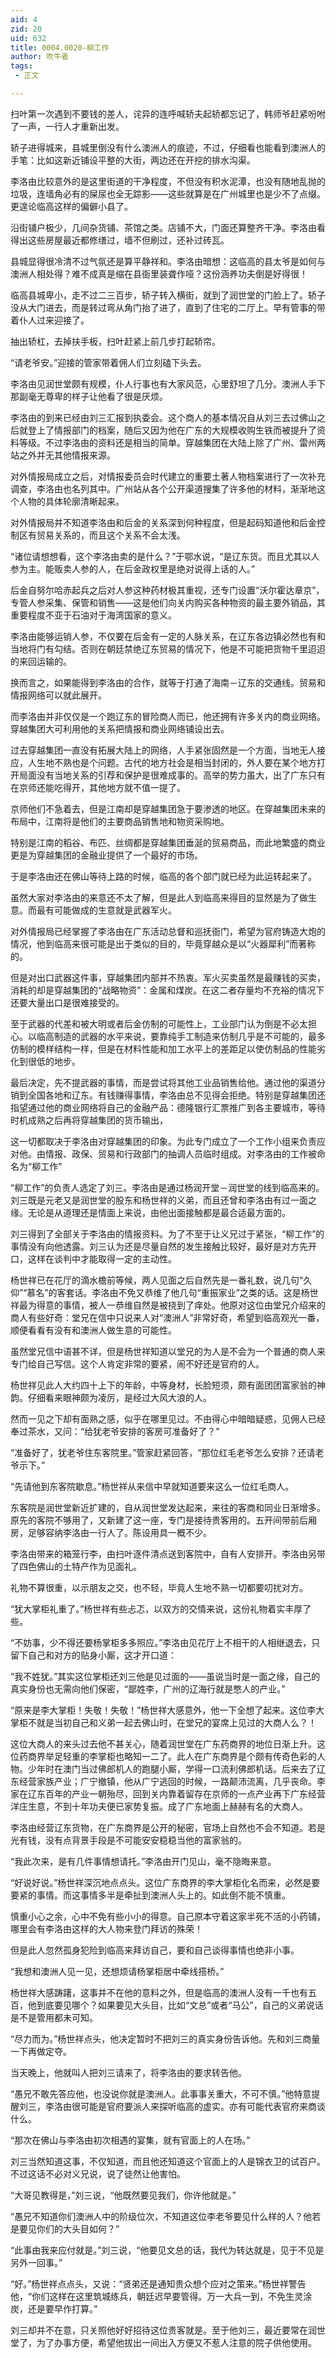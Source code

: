 ```yaml
---
aid: 4
zid: 20
uid: 632
title: 0004.0020-柳工作
author: 吹牛者
tags: 
 - 正文

---
```




  扫叶第一次遇到不要钱的差人，诧异的连呼喊轿夫起轿都忘记了，韩师爷赶紧吩咐了一声，一行人才重新出发。

  轿子进得城来，县城里倒没有什么澳洲人的痕迹，不过，仔细看也能看到澳洲人的手笔：比如这新近铺设平整的大街，两边还在开挖的排水沟渠。

  李洛由比较意外的是这里街道的干净程度，不但没有积水泥潭，也没有随地乱抛的垃圾，连墙角必有的屎尿也全无踪影——这些就算是在广州城里也是少不了点缀。更遑论临高这样的偏僻小县了。

  沿街铺户极少，几间杂货铺、茶馆之类。店铺不大，门面还算整齐干净。李洛由看得出这些房屋最近都修缮过，墙不但刷过，还补过砖瓦。

  县城显得很冷清不过气氛还是算平静祥和。李洛由暗想：这临高的县太爷是如何与澳洲人相处得？难不成真是缩在县衙里装聋作哑？这份涵养功夫倒是好得很！

  临高县城卑小，走不过二三百步，轿子转入横街，就到了润世堂的门脸上了。轿子没从大门进去，而是转过弯从角门抬了进了，直到了住宅的二厅上。早有管事的带着仆人过来迎接了。

  抽出轿杠，去掉扶手板，扫叶赶紧上前几步打起轿帘。

  “请老爷安。”迎接的管家带着佣人们立刻磕下头去。

  李洛由见润世堂颇有规模，仆人行事也有大家风范，心里舒坦了几分。澳洲人手下那副毫无尊卑的样子让他看了很是厌烦。

  李洛由的到来已经由刘三汇报到执委会。这个商人的基本情况自从刘三去过佛山之后就登上了情报部门的档案，随后又因为他在广东的大规模收购生铁而被提升了资料等级。不过李洛由的资料还是相当的简单。穿越集团在大陆上除了广州、雷州两站之外并无其他情报来源。

  对外情报局成立之后，对情报委员会时代建立的重要土著人物档案进行了一次补充调查，李洛由也名列其中。广州站从各个公开渠道搜集了许多他的材料，渐渐地这个人物的具体轮廓清晰起来。

  对外情报局并不知道李洛由和后金的关系深到何种程度，但是起码知道他和后金控制区有贸易关系的，而且这个关系不会太浅。

  “诸位请想想看，这个李洛由卖的是什么？”于鄂水说，“是辽东货。而且尤其以人参为主。能贩卖人参的人，在后金政权里是绝对说得上话的人。”

  后金自努尔哈赤起兵之后对人参这种药材极其重视，还专门设置“沃尔霍达章京”，专管人参采集、保管和销售——这是他们向关内购买各种物资的最主要外销品，其重要程度不亚于石油对于海湾国家的意义。

  李洛由能够运销人参，不仅要在后金有一定的人脉关系，在辽东各边镇必然也有和当地将门有勾结。否则在朝廷禁绝辽东贸易的情况下，他是不可能把货物千里迢迢的来回运输的。

  换而言之，如果能得到李洛由的合作，就等于打通了海南－辽东的交通线。贸易和情报网络可以就此展开。

  而李洛由并非仅仅是一个跑辽东的冒险商人而已，他还拥有许多关内的商业网络。穿越集团大可利用他的关系把情报和商业网络铺设出去。

  过去穿越集团一直没有拓展大陆上的网络，人手紧张固然是一个方面，当地无人接应，人生地不熟也是个问题。古代的地方社会是相当封闭的，外人要在某个地方打开局面没有当地关系的引荐和保护是很难成事的。高举的势力虽大，出了广东只有在京师还能吃得开，其他地方就不值一提了。

  京师他们不急着去，但是江南却是穿越集团急于要渗透的地区。在穿越集团未来的布局中，江南将是他们的主要商品销售地和物资采购地。

  特别是江南的稻谷、布匹、丝绸都是穿越集团垂涎的贸易商品，而此地繁盛的商业更是为穿越集团的金融业提供了一个最好的市场。

  于是李洛由还在佛山等待上路的时候，临高的各个部门就已经为此运转起来了。

  虽然大家对李洛由的来意还不太了解，但是此人到临高来得目的显然是为了做生意。而最有可能做成的生意就是武器军火。

  对外情报局已经掌握了李洛由在广东活动总督和巡抚衙门，希望为官府铸造大炮的情况，他到临高来很可能是出于类似的目的，毕竟穿越众是以“火器犀利”而著称的。

  但是对出口武器这件事，穿越集团内部并不热衷。军火买卖虽然是最赚钱的买卖，消耗的却是穿越集团的“战略物资”：金属和煤炭。在这二者存量均不充裕的情况下还要大量出口是很难接受的。

  至于武器的代差和被大明或者后金仿制的可能性上，工业部门认为倒是不必太担心。以临高制造的武器的水平来说，要靠纯手工制造来仿制几乎是不可能的，最多仿制的模样结构一样，但是在材料性能和加工水平上的差距足以使仿制品的性能劣化到很低的地步。

  最后决定，先不提武器的事情，而是尝试将其他工业品销售给他。通过他的渠道分销到全国各地和辽东。有钱赚得事情，李洛由总不见得会拒绝。特别是穿越集团还指望通过他的商业网络将自己的金融产品：德隆银行汇票推广到各主要城市，等待时机成熟之后再将穿越集团的货币输出，

  这一切都取决于李洛由对穿越集团的印象。为此专门成立了一个工作小组来负责应对他。由情报、政保、贸易和行政部门的抽调人员临时组成。对李洛由的工作被命名为“柳工作”

  “柳工作”的负责人选定了刘三。李洛由是通过杨润开堂－润世堂的线到临高来的。刘三既是元老又是润世堂的股东和杨世祥的义弟，而且还曾和李洛由有过一面之缘。无论是从道理还是情面上来说，由他出面接触都是最合适最方面的。

  刘三得到了全部关于李洛由的情报资料。为了不至于让义兄过于紧张，“柳工作”的事情没有向他透露。刘三认为还是尽量自然的发生接触比较好，最好是对方先开口，这样在谈判中才能取得一定的主动性。

  杨世祥已在花厅的滴水檐前等候，两人见面之后自然先是一番礼数，说几句“久仰”“慕名”的客套话。李洛由不免又恭维了他几句“重振家业”之类的话。这是杨世祥最为得意的事情，被人一恭维自然是被挠到了痒处。他原对这位由堂兄介绍来的商人有些好奇：堂兄在信中只说来人对“澳洲人”非常好奇，希望到临高观光一番，顺便看看有没有和澳洲人做生意的可能性。

  虽然堂兄信中语甚不详，但是杨世祥知道以堂兄的为人是不会为一个普通的商人来专门给自己写信。这个人肯定非常的要紧，闹不好还是官府的人。

  杨世祥见此人大约四十上下的年龄，中等身材，长脸短须，颇有面团团富家翁的神韵。仔细看来眼神颇为凌厉，是经过大风大浪的人。

  然而一见之下却有面熟之感，似乎在哪里见过。不由得心中暗暗疑惑，见佣人已经奉过茶水，又问：“给犹老爷安排的客房可准备好了？”

  “准备好了，犹老爷住东客院里。”管家赶紧回答，“那位红毛老爷怎么安排？还请老爷示下。”

  “先请他到东客院歇息。”杨世祥从来信中早就知道要来这么一位红毛商人。

  东客院是润世堂新近扩建的，自从润世堂发达起来，来往的客商和同业日渐增多。原先的客院不够用了，又新建了这一座，专门是接待贵客用的。五开间带前后厢房，足够容纳李洛由一行人了。陈设用具一概不少。

  李洛由带来的箱笼行李，由扫叶逐件清点送到客院中，自有人安排开。李洛由另带了四色佛山的土特产作为见面礼。

  礼物不算很重，以示朋友之交，也不轻，毕竟人生地不熟一切都要叨扰对方。

  “犹大掌柜礼重了。”杨世祥有些忐忑，以双方的交情来说，这份礼物着实丰厚了些。

  “不妨事，少不得还要杨掌柜多多照应。”李洛由见花厅上不相干的人相继退去，只留下自己和对方的贴身小厮，这才开口道：

  “我不姓犹。”其实这位掌柜还刘三他是见过面的——虽说当时是一面之缘，自己的真实身份也无需向他们保密，“鄙姓李，广州的辽海行就是憋人的产业。”

  “原来是李大掌柜！失敬！失敬！”杨世祥大感意外，他一下全想了起来。这位李大掌柜不就是当初自己和义弟一起去佛山时，在堂兄的宴席上见过的大商人么？！

  这位大商人的来头过去他不甚关心，随着润世堂在广东药商界的地位日渐上升。这位药商界举足轻重的李掌柜也略知一二了。此人在广东商界是个颇有传奇色彩的人物。少年时在澳门当过佛郎机人的跑腿小厮，学得一口流利佛郎机话。后来去了辽东经营家族产业；广宁撤镇，他从广宁逃回的时候，一路颠沛流离，几乎丧命。李家在辽东百年的产业一朝殆尽，回到关内靠着留存在京师的一点产业再下广东经营洋庄生意，不到十年功夫便已家势复振。成了广东地面上赫赫有名的大商人。

  李洛由经营辽东货物，在广东商界是公开的秘密，官场上自然也不会不知道。若是光有钱，没有点背景手段是不可能安安稳稳当他的富家翁的。

  “我此次来，是有几件事情想请托。”李洛由开门见山，毫不隐晦来意。

  “好说好说。”杨世祥深沉地点点头。这位广东商界的李大掌柜化名而来，必然是要要紧的事情。而这事情多半是牵扯到澳洲人头上的。如此倒不能不慎重。

  慎重小心之余，心中不免有些小小的得意。自己原本守着这家半死不活的小药铺，哪里会有李洛由这样的大人物来登门拜访的殊荣！

  但是此人忽然孤身犯险到临高来拜访自己，要和自己谈得事情也绝非小事。

  “我想和澳洲人见一见，还想烦请杨掌柜居中牵线搭桥。”

  杨世祥大感踌躇，这事并不在他的意料之外，但是临高的澳洲人没有一千也有五百，他到底要见哪个？如果要见大头目，比如“文总”或者“马公”，自己的义弟说话是不是管用都未可知。

  “尽力而为。”杨世祥点头，他决定暂时不把刘三的真实身份告诉他。先和刘三商量一下再做定夺。

  当天晚上，他就叫人把刘三请来了，将李洛由的要求转告他。

  “愚兄不敢先答应他，也没说你就是澳洲人。此事事关重大，不可不慎。”他特意提醒刘三，李洛由很可能是官府要派人来探听临高的虚实。亦有可能代表官府来商谈什么。

  “那次在佛山与李洛由初次相遇的宴集，就有官面上的人在场。”

  刘三当然知道这事，不仅知道，而且他还知道这个官面上的人是锦衣卫的试百户。不过这话不必对义兄说，说了徒然让他害怕。

  “大哥见教得是，”刘三说，“他既然要见我们，你许他就是。”

  “愚兄不知道你们澳洲人中的阶级位次，不知道这位李老爷要见什么样的人？他若是要见你们的大头目如何？”

  “此事由我来应付就是。”刘三说，“他要见文总的话，我代为转达就是，见于不见是另外一回事。”

  “好。”杨世祥点点头，又说：“贤弟还是通知贵众想个应对之策来。”杨世祥警告他，“你们这样在这里筑城练兵，朝廷迟早要管得。万一大兵一到，不免生灵涂炭，还是要早作打算。”

  刘三却并不在意，只关照他好好招待这位贵客就是。至于他刘三，最近要常在润世堂了，为了办事方便，希望他拔出一间出入方便又不惹人注意的院子供他使用。


